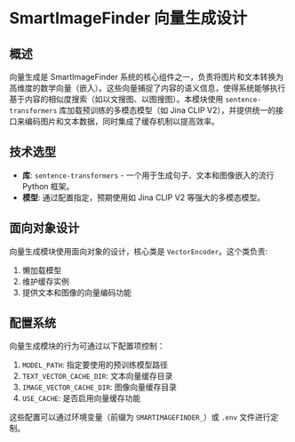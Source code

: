 # SmartImageFinder 向量生成设计

## 概述

向量生成是 SmartImageFinder 系统的核心组件之一，负责将图片和文本转换为高维度的数学向量（嵌入）。这些向量捕捉了内容的语义信息，使得系统能够执行基于内容的相似度搜索（如以文搜图、以图搜图）。本模块使用 `sentence-transformers` 库加载预训练的多模态模型（如 Jina CLIP V2），并提供统一的接口来编码图片和文本数据，同时集成了缓存机制以提高效率。

## 技术选型

* **库**: `sentence-transformers` - 一个用于生成句子、文本和图像嵌入的流行 Python 框架。
* **模型**: 通过配置指定，预期使用如 Jina CLIP V2 等强大的多模态模型。

## 面向对象设计

向量生成模块使用面向对象的设计，核心类是 `VectorEncoder`。这个类负责:

1. 懒加载模型
2. 维护缓存实例
3. 提供文本和图像的向量编码功能

## 配置系统

向量生成模块的行为可通过以下配置项控制：

1. `MODEL_PATH`: 指定要使用的预训练模型路径
2. `TEXT_VECTOR_CACHE_DIR`: 文本向量缓存目录
3. `IMAGE_VECTOR_CACHE_DIR`: 图像向量缓存目录
4. `USE_CACHE`: 是否启用向量缓存功能

这些配置可以通过环境变量（前缀为 `SMARTIMAGEFINDER_`）或 `.env` 文件进行定制。

```python

```
